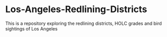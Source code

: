 # Los-Angeles-Redlining-Districts
This is a repository exploring the redlining districts, HOLC grades and bird sightings of Los Angeles

